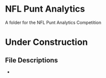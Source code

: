 # NFL Punt Analytics
A folder for the NFL Punt Analytics Competition
 
 # Under Construction

## File Descriptions
- 
